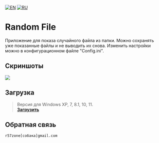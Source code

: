 ﻿[![EN](https://user-images.githubusercontent.com/9499881/33184537-7be87e86-d096-11e7-89bb-f3286f752bc6.png)](https://github.com/r57zone/RandomFile/) 
[![RU](https://user-images.githubusercontent.com/9499881/27683795-5b0fbac6-5cd8-11e7-929c-057833e01fb1.png)](https://github.com/r57zone/RandomFile/blob/master/README.RU.md) 

# Random File
Приложение для показа случайного файла из папки. Можно сохранять уже показанные файлы и не выводить их снова. Изменить настройки можно в конфигурационном файле "Config.ini".

## Скриншоты
![](https://user-images.githubusercontent.com/9499881/42882291-ce59b7b6-8aa9-11e8-957b-820340efb90a.png)

## Загрузка
>Версия для Windows XP, 7, 8.1, 10, 11.<br>
**[Загрузить](https://github.com/r57zone/RandomFile/releases)**

## Обратная связь
`r57zone[собака]gmail.com`